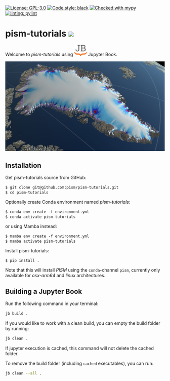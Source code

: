 [![License: GPL-3.0](https://img.shields.io:/github/license/pism/pypac)](https://opensource.org/licenses/GPL-3.0)
[![Code style: black](https://img.shields.io/badge/code%20style-black-000000.svg)](https://github.com/psf/black)
[![Checked with mypy](http://www.mypy-lang.org/static/mypy_badge.svg)](http://mypy-lang.org/)
[![linting: pylint](https://img.shields.io/badge/linting-pylint-yellowgreen)](https://github.com/pylint-dev/pylint)



# pism-tutorials <img src="https://raw.githubusercontent.com/pism/pism-tutorials/main/img/pism_logo.png" width=80 />


Welcome to _pism-tutorials_ using <img src="https://raw.githubusercontent.com/executablebooks/jupyter-book/master/docs/images/logo-square.svg" width=40 /> Jupyter Book.

[![This shows simulated Greenland surface speeds at 2300 based on an RCP 8.5 Scenario.](pism-tutorials-jupyterbook/img/header_greenland.jpg)](https://svs.gsfc.nasa.gov/13233/)


## Installation

Get pism-tutorials source from GitHub:

    $ git clone git@github.com:pism/pism-tutorials.git
    $ cd pism-tutorials

Optionally create Conda environment named *pism-tutorials*:

    $ conda env create -f environment.yml
    $ conda activate pism-tutorials

or using Mamba instead:

    $ mamba env create -f environment.yml
    $ mamba activate pism-tutorials

Install pism-tutorials:

    $ pip install .

Note that this will install _PISM_ using the `conda`-channel `pism`, currently only available for _osx-arm64_ and _linux_ architectures.

## Building a Jupyter Book

Run the following command in your terminal:

```bash
jb build .
```

If you would like to work with a clean build, you can empty the build folder by running:

```bash
jb clean .
```

If jupyter execution is cached, this command will not delete the cached folder.

To remove the build folder (including `cached` executables), you can run:

```bash
jb clean --all .
```
